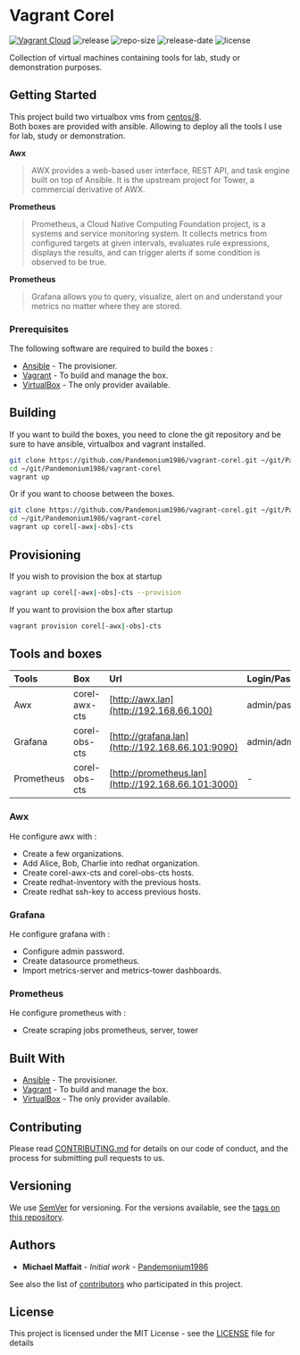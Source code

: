 <!-- markdownlint-disable MD036 -->
# Vagrant Corel

[![Vagrant Cloud](https://img.shields.io/badge/vagrant-corel-lightgrey.svg)](https://app.vagrantup.com/pandemonium/)
![release](https://img.shields.io/github/release/Pandemonium1986/vagrant-corel.svg)
![repo-size](https://img.shields.io/github/repo-size/Pandemonium1986/vagrant-corel.svg)
![release-date](https://img.shields.io/github/release-date/Pandemonium1986/vagrant-corel.svg)
![license](https://img.shields.io/github/license/Pandemonium1986/vagrant-corel.svg)

Collection of virtual machines containing tools for lab, study or demonstration purposes.

## Getting Started

This project build two virtualbox vms from [centos/8](https://app.vagrantup.com/centos/boxes/8).  
Both boxes are provided with ansible. Allowing to deploy all the tools I use for lab, study or demonstration.

**Awx**  

> AWX provides a web-based user interface, REST API, and task engine built on top of Ansible. It is the upstream project for Tower, a commercial derivative of AWX.

**Prometheus**  

> Prometheus, a Cloud Native Computing Foundation project, is a systems and service monitoring system. It collects metrics from configured targets at given intervals, evaluates rule expressions, displays the results, and can trigger alerts if some condition is observed to be true.

**Prometheus**  

> Grafana allows you to query, visualize, alert on and understand your metrics no matter where they are stored.

### Prerequisites

The following software are required to build the boxes :

- [Ansible](https://docs.ansible.com/ansible/latest/installation_guide/intro_installation.html) - The provisioner.
- [Vagrant](https://www.vagrantup.com/downloads.html) - To build and manage the box.
- [VirtualBox](https://www.virtualbox.org/wiki/Downloads) - The only provider available.

## Building

If you want to build the boxes, you need to clone the git repository and be sure to have ansible, virtualbox and vagrant installed.

```sh
git clone https://github.com/Pandemonium1986/vagrant-corel.git ~/git/Pandemonium1986/vagrant-corel
cd ~/git/Pandemonium1986/vagrant-corel
vagrant up
```

Or if you want to choose between the boxes.

```sh
git clone https://github.com/Pandemonium1986/vagrant-corel.git ~/git/Pandemonium1986/vagrant-corel
cd ~/git/Pandemonium1986/vagrant-corel
vagrant up corel[-awx|-obs]-cts
```

## Provisioning

If you wish to provision the box at startup

```sh
vagrant up corel[-awx|-obs]-cts --provision
```

If you want to provision the box after startup

```sh
vagrant provision corel[-awx|-obs]-cts
```

## Tools and boxes

| Tools      | Box           | Url                                                 | Login/Password |
| :--------- | :------------ | :-------------------------------------------------- | :------------- |
| Awx        | corel-awx-cts | [http://awx.lan](http://192.168.66.100)             | admin/password |
| Grafana    | corel-obs-cts | [http://grafana.lan](http://192.168.66.101:9090)    | admin/admin    |
| Prometheus | corel-obs-cts | [http://prometheus.lan](http://192.168.66.101:3000) | -              |

### Awx

He configure awx with :

- Create a few organizations.
- Add Alice, Bob, Charlie into redhat organization.
- Create corel-awx-cts and corel-obs-cts hosts.
- Create redhat-inventory with the previous hosts.
- Create redhat ssh-key to access previous hosts.

### Grafana

He configure grafana with :

- Configure admin password.
- Create datasource prometheus.
- Import metrics-server and metrics-tower dashboards.

### Prometheus

He configure prometheus with :

- Create scraping jobs prometheus, server, tower

## Built With

- [Ansible](https://docs.ansible.com/ansible/latest/installation_guide/intro_installation.html) - The provisioner.
- [Vagrant](https://www.vagrantup.com/downloads.html) - To build and manage the box.
- [VirtualBox](https://www.virtualbox.org/wiki/Downloads) - The only provider available.

## Contributing

Please read [CONTRIBUTING.md](https://gist.github.com/PurpleBooth/b24679402957c63ec426) for details on our code of conduct, and the process for submitting pull requests to us.

## Versioning

We use [SemVer](http://semver.org/) for versioning. For the versions available, see the [tags on this repository](https://github.com/Pandemonium1986/vagrant-corel/tags).

## Authors

- **Michael Maffait** - _Initial work_ - [Pandemonium1986](https://github.com/Pandemonium1986)

See also the list of [contributors](https://github.com/Pandemonium1986/vagrant-corel/contributors) who participated in this project.

## License

This project is licensed under the MIT License - see the [LICENSE](./LICENSE) file for details
